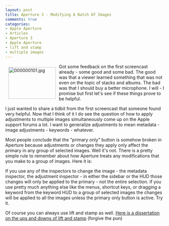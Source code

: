 ```yaml
---
layout: post
title: Aperture 3 - Modifying A Batch Of Images
comments: true
categories:
- Apple Aperture
- Articles
- Aperture 3
- Apple Aperture
- lift and stamp
- multiple images
---
```

<a rel="lightbox" href="/wp-content/uploads/2010/03/000000101.jpg"><img title="000000101.jpg" src="/wp-content/uploads/2010/03/.thumbs/.000000101.jpg" border="0" alt="000000101.jpg" hspace="10" vspace="10" width="150" height="101" align="left" /></a>Got some feedback on the first screencast already - some good and some bad. The good was that a viewer learned something that was not even on the topic of stacks and albums. The bad was that I should buy a better microphone. I will - I promise but first let's see if these things prove to be helpful.

I just wanted to share a tidbit from the first screencast that someone found very helpful. Now that I think of it I do see the question of how to apply adjustments to multiple images simultaneously come up on the Apple support forums a lot. I want to generalize adjustments to mean metadata - image adjustments - keywords - whatever.

Most people conclude that the "primary only" button is somehow broken in Aperture because adjustments or changes they apply only affect the primary in any group of selected images. Well it's not. There is a pretty simple rule to remember about how Aperture treats any modifications that you make to a group of images. Here it is:

If you use any of the inspectors to change the image - the metadata inspector, the adjustment inspector - in either the sidebar or the HUD those changes will only be applied to the primary - not the entire selection. If you use pretty much anything else like the menus, shortcut keys, or dragging a keyword from the keyword HUD to a group of selected images the changes will be applied to all the images unless the primary only button is active. Try it.

Of course you can always use lift and stamp as well. <a href="http://photo.rwboyer.com/2009/02/08/aperture-quick-tip-lift-and-stamp/">Here is a dissertation on the ups and downs of lift and stamp</a> (forgive the pun)